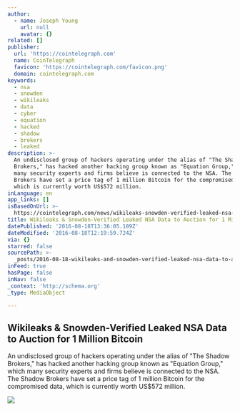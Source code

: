 ```yaml
---
author:
  - name: Joseph Young
    url: null
    avatar: {}
related: []
publisher:
  url: 'https://cointelegraph.com'
  name: CoinTelegraph
  favicon: 'https://cointelegraph.com/favicon.png'
  domain: cointelegraph.com
keywords:
  - nsa
  - snowden
  - wikileaks
  - data
  - cyber
  - equation
  - hacked
  - shadow
  - brokers
  - leaked
description: >-
  An undisclosed group of hackers operating under the alias of "The Shadow
  Brokers," has hacked another hacking group known as "Equation Group," which
  many security experts and firms believe is connected to the NSA. The Shadow
  Brokers have set a price tag of 1 million Bitcoin for the compromised data,
  which is currently worth US$572 million.
inLanguage: en
app_links: []
isBasedOnUrl: >-
  https://cointelegraph.com/news/wikileaks-snowden-verified-leaked-nsa-data-to-auction-for-1-million-bitcoin
title: Wikileaks & Snowden-Verified Leaked NSA Data to Auction for 1 Million Bitcoin
datePublished: '2016-08-18T13:36:05.189Z'
dateModified: '2016-08-18T12:19:59.724Z'
via: {}
starred: false
sourcePath: >-
  _posts/2016-08-18-wikileaks-and-snowden-verified-leaked-nsa-data-to-auction-for.md
inFeed: true
hasPage: false
inNav: false
_context: 'http://schema.org'
_type: MediaObject

---
```

<article style=""><h1>Wikileaks &amp; Snowden-Verified Leaked NSA Data to Auction for 1 Million Bitcoin</h1><p>An undisclosed group of hackers operating under the alias of "The Shadow Brokers," has hacked another hacking group known as "Equation Group," which many security experts and firms believe is connected to the NSA. The Shadow Brokers have set a price tag of 1 million Bitcoin for the compromised data, which is currently worth US$572 million.</p><img src="https://cointelegraph.com/images/725_Ly9jb2ludGVsZWdyYXBoLmNvbS9zdG9yYWdlL3VwbG9hZHMvdmlldy83NmJkOGJiYjFkZjU3MDE2OTlkNjBkYzViODZmY2JhNS5qcGc=.jpg" /></article>